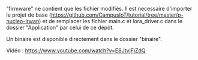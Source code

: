 "firmware" ne contient que les fichier modifiés. Il est necessaire d'importer le projet de base (https://github.com/CampusIoT/tutorial/tree/master/p-nucleo-lrwan) et de remplacer les fichier main.c et lora_driver.c dans le dossier "Application" par celui de ce dépôt.

Un binaire est disponible directement dans le dossier "binaire".

Vidéo : https://www.youtube.com/watch?v=E8JtvjFiZdQ
